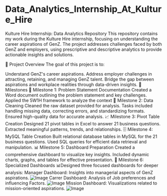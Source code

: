 # Data_Analytics_Internship_At_Kulture_Hire
Kulture Hire Internship: Data Analytics Repository
This repository contains my work during the Kulture Hire internship, focusing on understanding the career aspirations of GenZ. The project addresses challenges faced by both GenZ and employers, using prescriptive and descriptive analytics to provide actionable insights and solutions.

📌 Project Overview
The goal of this project is to:

Understand GenZ's career aspirations.
Address employer challenges in attracting, retaining, and managing GenZ talent.
Bridge the gap between aspirations and workplace realities through data-driven insights.
🚀 Milestones
📝 Milestone 1: Problem Statement Documentation
Created a Word document outlining the problem statement and key challenges.
Applied the 5W1H framework to analyze the context
🧹 Milestone 2: Data Cleaning
Cleaned the raw dataset provided for analysis.
Tasks included handling missing data, correcting errors, and standardizing formats.
Ensured high-quality data for accurate analysis.
📈 Milestone 3: Pivot Table Creation
Designed 21 pivot tables in Excel to answer 21 business questions.
Extracted meaningful patterns, trends, and relationships.
🗄️ Milestone 4: MySQL Table Creation
Built relational database tables in MySQL for the 21 business questions.
Used SQL queries for efficient data retrieval and manipulation.
📊 Milestone 5: Dashboard Preparation
Created a comprehensive dashboard to visualize key insights.
Included dynamic charts, graphs, and tables for effective presentation.
🎯 Milestone 6: Specialized Dashboards
📊Designed three focused dashboards for deeper analysis:
Manager Dashboard: Insights into managerial aspects of GenZ aspirations.
![Image](https://github.com/user-attachments/assets/cfcd1064-82b2-4670-be48-2de4159db585)
Carrer Dashboard: Analysis of Job preferences and influencing Factors.
![Image](https://github.com/user-attachments/assets/50a23bbb-c6d5-4126-aeaf-ecc24a22d047)
Mission Dashboard: Visualizations related to mission-oriented aspirations.
![Image](https://github.com/user-attachments/assets/b379abf9-bb2a-4e4b-a24b-56143aee5fb4)
